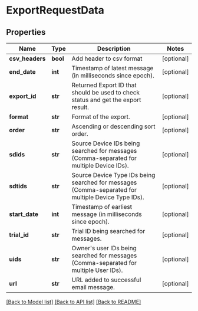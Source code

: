 # ExportRequestData

## Properties
Name | Type | Description | Notes
------------ | ------------- | ------------- | -------------
**csv_headers** | **bool** | Add header to csv format | [optional] 
**end_date** | **int** | Timestamp of latest message (in milliseconds since epoch). | [optional] 
**export_id** | **str** | Returned Export ID that should be used to check status and get the export result. | [optional] 
**format** | **str** | Format of the export. | [optional] 
**order** | **str** | Ascending or descending sort order. | [optional] 
**sdids** | **str** | Source Device IDs being searched for messages (Comma-separated for multiple Device IDs). | [optional] 
**sdtids** | **str** | Source Device Type IDs being searched for messages (Comma-separated for multiple Device Type IDs). | [optional] 
**start_date** | **int** | Timestamp of earliest message (in milliseconds since epoch). | [optional] 
**trial_id** | **str** | Trial ID being searched for messages. | [optional] 
**uids** | **str** | Owner&#39;s user IDs being searched for messages (Comma-separated for multiple User IDs). | [optional] 
**url** | **str** | URL added to successful email message. | [optional] 

[[Back to Model list]](../README.md#documentation-for-models) [[Back to API list]](../README.md#documentation-for-api-endpoints) [[Back to README]](../README.md)


